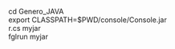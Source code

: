 cd Genero_JAVA </br>
export CLASSPATH=$PWD/console/Console.jar </br>
r.cs myjar </br>
fglrun myjar </br>